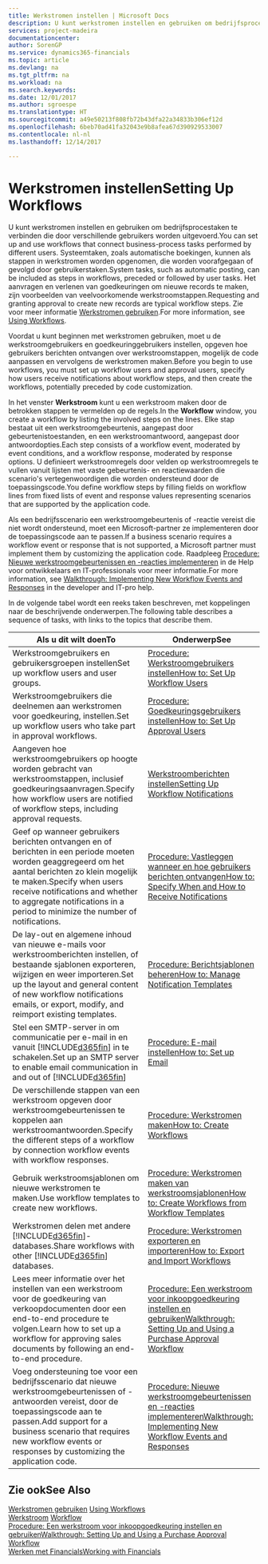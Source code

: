 ```yaml
---
title: Werkstromen instellen | Microsoft Docs
description: U kunt werkstromen instellen en gebruiken om bedrijfsprocestaken te verbinden die door verschillende gebruikers worden uitgevoerd. Systeemtaken, zoals automatische boekingen, kunnen als stappen in werkstromen worden opgenomen, die worden voorafgegaan of gevolgd door gebruikerstaken. Het aanvragen en verlenen van goedkeuringen om nieuwe records te maken, zijn voorbeelden van veelvoorkomende werkstroomstappen.
services: project-madeira
documentationcenter: 
author: SorenGP
ms.service: dynamics365-financials
ms.topic: article
ms.devlang: na
ms.tgt_pltfrm: na
ms.workload: na
ms.search.keywords: 
ms.date: 12/01/2017
ms.author: sgroespe
ms.translationtype: HT
ms.sourcegitcommit: a49e50213f808fb72b43dfa22a34833b306ef12d
ms.openlocfilehash: 6beb70ad41fa32043e9b8afea67d390929533007
ms.contentlocale: nl-nl
ms.lasthandoff: 12/14/2017

---
```

# <a name="setting-up-workflows"></a><span data-ttu-id="2c386-105">Werkstromen instellen</span><span class="sxs-lookup"><span data-stu-id="2c386-105">Setting Up Workflows</span></span>
<span data-ttu-id="2c386-106">U kunt werkstromen instellen en gebruiken om bedrijfsprocestaken te verbinden die door verschillende gebruikers worden uitgevoerd.</span><span class="sxs-lookup"><span data-stu-id="2c386-106">You can set up and use workflows that connect business-process tasks performed by different users.</span></span> <span data-ttu-id="2c386-107">Systeemtaken, zoals automatische boekingen, kunnen als stappen in werkstromen worden opgenomen, die worden voorafgegaan of gevolgd door gebruikerstaken.</span><span class="sxs-lookup"><span data-stu-id="2c386-107">System tasks, such as automatic posting, can be included as steps in workflows, preceded or followed by user tasks.</span></span> <span data-ttu-id="2c386-108">Het aanvragen en verlenen van goedkeuringen om nieuwe records te maken, zijn voorbeelden van veelvoorkomende werkstroomstappen.</span><span class="sxs-lookup"><span data-stu-id="2c386-108">Requesting and granting approval to create new records are typical workflow steps.</span></span> <span data-ttu-id="2c386-109">Zie voor meer informatie [Werkstromen gebruiken](across-use-workflows.md).</span><span class="sxs-lookup"><span data-stu-id="2c386-109">For more information, see [Using Workflows](across-use-workflows.md).</span></span>  

 <span data-ttu-id="2c386-110">Voordat u kunt beginnen met werkstromen gebruiken, moet u de werkstroomgebruikers en goedkeuringgebruikers instellen, opgeven hoe gebruikers berichten ontvangen over werkstroomstappen, mogelijk de code aanpassen en vervolgens de werkstromen maken.</span><span class="sxs-lookup"><span data-stu-id="2c386-110">Before you begin to use workflows, you must set up workflow users and approval users, specify how users receive notifications about workflow steps, and then create the workflows, potentially preceded by code customization.</span></span>  

 <span data-ttu-id="2c386-111">In het venster **Werkstroom** kunt u een werkstroom maken door de betrokken stappen te vermelden op de regels.</span><span class="sxs-lookup"><span data-stu-id="2c386-111">In the **Workflow** window, you create a workflow by listing the involved steps on the lines.</span></span> <span data-ttu-id="2c386-112">Elke stap bestaat uit een werkstroomgebeurtenis, aangepast door gebeurtenistoestanden, en een werkstroomantwoord, aangepast door antwoordopties.</span><span class="sxs-lookup"><span data-stu-id="2c386-112">Each step consists of a workflow event, moderated by event conditions, and a workflow response, moderated by response options.</span></span> <span data-ttu-id="2c386-113">U definieert werkstroomregels door velden op werkstroomregels te vullen vanuit lijsten met vaste gebeurtenis- en reactiewaarden die scenario's vertegenwoordigen die worden ondersteund door de toepassingscode.</span><span class="sxs-lookup"><span data-stu-id="2c386-113">You define workflow steps by filling fields on workflow lines from fixed lists of event and response values representing scenarios that are supported by the application code.</span></span>  

 <span data-ttu-id="2c386-114">Als een bedrijfsscenario een werkstroomgebeurtenis of -reactie vereist die niet wordt ondersteund, moet een Microsoft-partner ze implementeren door de toepassingscode aan te passen.</span><span class="sxs-lookup"><span data-stu-id="2c386-114">If a business scenario requires a workflow event or response that is not supported, a Microsoft partner must implement them by customizing the application code.</span></span> <span data-ttu-id="2c386-115">Raadpleeg [Procedure: Nieuwe werkstroomgebeurtenissen en -reacties implementeren](/dynamics_nav/Walkthrough--Implementing-New-Workflow-Events-and-Responses) in de Help voor ontwikkelaars en IT-professionals voor meer informatie.</span><span class="sxs-lookup"><span data-stu-id="2c386-115">For more information, see [Walkthrough: Implementing New Workflow Events and Responses](/dynamics_nav/Walkthrough--Implementing-New-Workflow-Events-and-Responses) in the developer and IT-pro help.</span></span>

 <span data-ttu-id="2c386-116">In de volgende tabel wordt een reeks taken beschreven, met koppelingen naar de beschrijvende onderwerpen.</span><span class="sxs-lookup"><span data-stu-id="2c386-116">The following table describes a sequence of tasks, with links to the topics that describe them.</span></span>  

|<span data-ttu-id="2c386-117">**Als u dit wilt doen**</span><span class="sxs-lookup"><span data-stu-id="2c386-117">**To**</span></span>|<span data-ttu-id="2c386-118">**Onderwerp**</span><span class="sxs-lookup"><span data-stu-id="2c386-118">**See**</span></span>|  
|------------|-------------|  
|<span data-ttu-id="2c386-119">Werkstroomgebruikers en gebruikersgroepen instellen</span><span class="sxs-lookup"><span data-stu-id="2c386-119">Set up workflow users and user groups.</span></span>|[<span data-ttu-id="2c386-120">Procedure: Werkstroomgebruikers instellen</span><span class="sxs-lookup"><span data-stu-id="2c386-120">How to: Set Up Workflow Users</span></span>](across-how-to-set-up-workflow-users.md)|  
|<span data-ttu-id="2c386-121">Werkstroomgebruikers die deelnemen aan werkstromen voor goedkeuring, instellen.</span><span class="sxs-lookup"><span data-stu-id="2c386-121">Set up workflow users who take part in approval workflows.</span></span>|[<span data-ttu-id="2c386-122">Procedure: Goedkeuringsgebruikers instellen</span><span class="sxs-lookup"><span data-stu-id="2c386-122">How to: Set Up Approval Users</span></span>](across-how-to-set-up-approval-users.md)|  
|<span data-ttu-id="2c386-123">Aangeven hoe werkstroomgebruikers op hoogte worden gebracht van werkstroomstappen, inclusief goedkeuringsaanvragen.</span><span class="sxs-lookup"><span data-stu-id="2c386-123">Specify how workflow users are notified of workflow steps, including approval requests.</span></span>|[<span data-ttu-id="2c386-124">Werkstroomberichten instellen</span><span class="sxs-lookup"><span data-stu-id="2c386-124">Setting Up Workflow Notifications</span></span>](across-setting-up-workflow-notifications.md)|  
|<span data-ttu-id="2c386-125">Geef op wanneer gebruikers berichten ontvangen en of berichten in een periode moeten worden geaggregeerd om het aantal berichten zo klein mogelijk te maken.</span><span class="sxs-lookup"><span data-stu-id="2c386-125">Specify when users receive notifications and whether to aggregate notifications in a period to minimize the number of notifications.</span></span>|[<span data-ttu-id="2c386-126">Procedure: Vastleggen wanneer en hoe gebruikers berichten ontvangen</span><span class="sxs-lookup"><span data-stu-id="2c386-126">How to: Specify When and How to Receive Notifications</span></span>](across-how-to-specify-when-and-how-to-receive-notifications.md)|  
|<span data-ttu-id="2c386-127">De lay-out en algemene inhoud van nieuwe e-mails voor werkstroomberichten instellen, of bestaande sjablonen exporteren, wijzigen en weer importeren.</span><span class="sxs-lookup"><span data-stu-id="2c386-127">Set up the layout and general content of new workflow notifications emails, or export, modify, and reimport existing templates.</span></span>|[<span data-ttu-id="2c386-128">Procedure: Berichtsjablonen beheren</span><span class="sxs-lookup"><span data-stu-id="2c386-128">How to: Manage Notification Templates</span></span>](across-how-to-manage-notification-templates.md)|  
|<span data-ttu-id="2c386-129">Stel een SMTP-server in om communicatie per e-mail in en vanuit [!INCLUDE[d365fin](includes/d365fin_md.md)] in te schakelen.</span><span class="sxs-lookup"><span data-stu-id="2c386-129">Set up an SMTP server to enable email communication in and out of [!INCLUDE[d365fin](includes/d365fin_md.md)]</span></span>|[<span data-ttu-id="2c386-130">Procedure: E-mail instellen</span><span class="sxs-lookup"><span data-stu-id="2c386-130">How to: Set up Email</span></span>](madeira-how-setup-email.md)|
|<span data-ttu-id="2c386-131">De verschillende stappen van een werkstroom opgeven door werkstroomgebeurtenissen te koppelen aan werkstroomantwoorden.</span><span class="sxs-lookup"><span data-stu-id="2c386-131">Specify the different steps of a workflow by connection workflow events with workflow responses.</span></span>|[<span data-ttu-id="2c386-132">Procedure: Werkstromen maken</span><span class="sxs-lookup"><span data-stu-id="2c386-132">How to: Create Workflows</span></span>](across-how-to-create-workflows.md)|  
|<span data-ttu-id="2c386-133">Gebruik werkstroomsjablonen om nieuwe werkstromen te maken.</span><span class="sxs-lookup"><span data-stu-id="2c386-133">Use workflow templates to create new workflows.</span></span>|[<span data-ttu-id="2c386-134">Procedure: Werkstromen maken van werkstroomsjablonen</span><span class="sxs-lookup"><span data-stu-id="2c386-134">How to: Create Workflows from Workflow Templates</span></span>](across-how-to-create-workflows-from-workflow-templates.md)|  
|<span data-ttu-id="2c386-135">Werkstromen delen met andere [!INCLUDE[d365fin](includes/d365fin_md.md)]-databases.</span><span class="sxs-lookup"><span data-stu-id="2c386-135">Share workflows with other [!INCLUDE[d365fin](includes/d365fin_md.md)] databases.</span></span>|[<span data-ttu-id="2c386-136">Procedure: Werkstromen exporteren en importeren</span><span class="sxs-lookup"><span data-stu-id="2c386-136">How to: Export and Import Workflows</span></span>](across-how-to-export-and-import-workflows.md)|  
|<span data-ttu-id="2c386-137">Lees meer informatie over het instellen van een werkstroom voor de goedkeuring van verkoopdocumenten door een end-to-end procedure te volgen.</span><span class="sxs-lookup"><span data-stu-id="2c386-137">Learn how to set up a workflow for approving sales documents by following an end-to-end procedure.</span></span>|[<span data-ttu-id="2c386-138">Procedure: Een werkstroom voor inkoopgoedkeuring instellen en gebruiken</span><span class="sxs-lookup"><span data-stu-id="2c386-138">Walkthrough: Setting Up and Using a Purchase Approval Workflow</span></span>](walkthrough-setting-up-and-using-a-purchase-approval-workflow.md)|  
|<span data-ttu-id="2c386-139">Voeg ondersteuning toe voor een bedrijfsscenario dat nieuwe werkstroomgebeurtenissen of -antwoorden vereist, door de toepassingscode aan te passen.</span><span class="sxs-lookup"><span data-stu-id="2c386-139">Add support for a business scenario that requires new workflow events or responses by customizing the application code.</span></span>|[<span data-ttu-id="2c386-140">Procedure: Nieuwe werkstroomgebeurtenissen en -reacties implementeren</span><span class="sxs-lookup"><span data-stu-id="2c386-140">Walkthrough: Implementing New Workflow Events and Responses</span></span>](/dynamics_nav/Walkthrough--Implementing-New-Workflow-Events-and-Responses)|  

## <a name="see-also"></a><span data-ttu-id="2c386-141">Zie ook</span><span class="sxs-lookup"><span data-stu-id="2c386-141">See Also</span></span>  
 <span data-ttu-id="2c386-142">[Werkstromen gebruiken](across-use-workflows.md) </span><span class="sxs-lookup"><span data-stu-id="2c386-142">[Using Workflows](across-use-workflows.md) </span></span>  
 <span data-ttu-id="2c386-143">[Werkstroom](across-workflow.md) </span><span class="sxs-lookup"><span data-stu-id="2c386-143">[Workflow](across-workflow.md) </span></span>  
 [<span data-ttu-id="2c386-144">Procedure: Een werkstroom voor inkoopgoedkeuring instellen en gebruiken</span><span class="sxs-lookup"><span data-stu-id="2c386-144">Walkthrough: Setting Up and Using a Purchase Approval Workflow</span></span>](walkthrough-setting-up-and-using-a-purchase-approval-workflow.md)  
 [<span data-ttu-id="2c386-145">Werken met Financials</span><span class="sxs-lookup"><span data-stu-id="2c386-145">Working with Financials</span></span>](ui-work-product.md)

